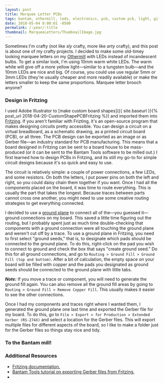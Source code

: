```yaml
---
layout: post
title: Marquee Letter PCBs
tags: bantam, othermill, leds, electronics, pcb, custom pcb, light, gift
date: 2018-05-04 8:00:01 -0500
permalink: /:year/:title
thumbnail: MarqueeLetters/ThumbnailImage.jpg
---
```

Sometimes I'm crafty (not like _sly_ crafty, more like _arty_ crafty), and this post is about one of my crafty projects.  I decided to make some old-timey looking marquee letters on my [Othermill](www.bantamtools.com) with LEDs instead of incandescent bulbs. To get a similar look, I'm using 10mm warm white LEDs.  The warm white will give off a more yellow light&mdash;similar to a tungsten bulb&mdash;and the 10mm LEDs are nice and big.  Of course, you could use use regular 5mm or 3mm LEDs (they're usually cheaper and more readily available) or make the letters smaller to keep the same proportions.  Marquee letter brooch anyone?

### Design in Fritzing
I used Adobe Illustrator to [make custom board shapes]({{ site.baseurl }}{% post_url 2018-04-20-CustomShapePCBFritzing %}) and imported them into [Fritzing](www.fritzing.org).  If you aren't familiar with Frizting, it's an open-source program that makes designing circuits pretty accessible.  You can design a circuit on a virtual breadboard, as a schematic drawing, as a printed circuit board (PCB), or all three.  The PCB design can be exported as an image or as Gerber file&mdash;an industry standard for PCB manufacturing.  This means that a board designed in Fritzing can be sent to a board house to be mass-produced (or it can be sent to the Bantam Tools software to be milled out.) I first learned how to design PCBs in Fritzing, and its still my go-to for simple circuit designs because it's so quick and easy to use.

The circuit is relatively simple: a couple of power connections, a few LEDs, and some resistors.  On both the letters, I put power pins on both the left and right, so you could daisy chain them together if you want.  Once I had all the components placed on the board, it was time to route everything.  This is usually the part that takes the longest.  Because traces between parts cannot cross one another, you might need to use some creative routing strategies to get everything connected.  

I decided to use a [ground plane](https://en.wikipedia.org/wiki/Ground_plane) to connect all of the&mdash;you guessed it&mdash;ground connections on my board.  This saved a little time figuring out the routing, but I probably spent just as much time double-checking that components with a ground connection were all touching the ground plane and weren't cut off by a trace. To use a ground plane in Fritzing, you need to first select "ground seeds," that is, to designate which pads should be connected to the ground plane.  To do this, right-click on the pad you wish to connect to ground and check the box that says "create ground seed." Do this for all ground connections, and go to `Routing > Ground Fill > Ground Fill (top and bottom)`.  After a bit of calculation, the empty space on your board will be filled with copper and the pads you designated as ground seeds should be connected to the ground plane with little tabs.

_**Note:**_ If you move a trace or component, you will need to generate the ground fill again. You can also remove all the ground fill areas by going to `Routing > Ground Fill > Remove Copper Fill`.  This usually makes it easier to see the other connections.

Once I had my components and traces right where I wanted them, I generated the ground plane one last time and exported the Gerber file for my board.  To do this, go to `File > Export > for Production > Extended Gerber (RS-274X)` and select a location for the Gerber files.  This will export multiple files for different aspects of the board, so I like to make a folder just for the Gerber files so things stay nice and tidy.

### To the Bantam mill!



### Additional Resources
- [Fritzing documentation.](www.fritzing.org/docs)
- [Bantam Tools tutorial on exporting Gerber files from Fritzing.](https://support.bantamtools.com/hc/en-us/articles/115001687554-Fritzing)
-  

